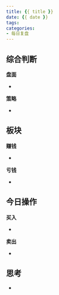 ```yaml
---
title: {{ title }}
date: {{ date }}
tags:
categories:
- 每日复盘
---
```

## 综合判断
**盘面**

- 

**策略**

- 

## 板块
**赚钱**

- 

**亏钱**

- 

## 今日操作
**买入**

- 


**卖出**

- 

## 思考
- 